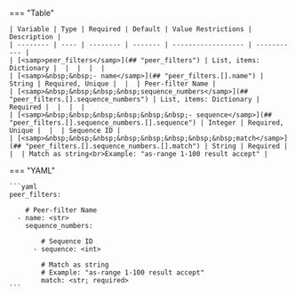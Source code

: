 <!--
  ~ Copyright (c) 2023 Arista Networks, Inc.
  ~ Use of this source code is governed by the Apache License 2.0
  ~ that can be found in the LICENSE file.
  -->
=== "Table"

    | Variable | Type | Required | Default | Value Restrictions | Description |
    | -------- | ---- | -------- | ------- | ------------------ | ----------- |
    | [<samp>peer_filters</samp>](## "peer_filters") | List, items: Dictionary |  |  |  |  |
    | [<samp>&nbsp;&nbsp;- name</samp>](## "peer_filters.[].name") | String | Required, Unique |  |  | Peer-filter Name |
    | [<samp>&nbsp;&nbsp;&nbsp;&nbsp;sequence_numbers</samp>](## "peer_filters.[].sequence_numbers") | List, items: Dictionary | Required |  |  |  |
    | [<samp>&nbsp;&nbsp;&nbsp;&nbsp;&nbsp;&nbsp;- sequence</samp>](## "peer_filters.[].sequence_numbers.[].sequence") | Integer | Required, Unique |  |  | Sequence ID |
    | [<samp>&nbsp;&nbsp;&nbsp;&nbsp;&nbsp;&nbsp;&nbsp;&nbsp;match</samp>](## "peer_filters.[].sequence_numbers.[].match") | String | Required |  |  | Match as string<br>Example: "as-range 1-100 result accept" |

=== "YAML"

    ```yaml
    peer_filters:

        # Peer-filter Name
      - name: <str>
        sequence_numbers:

            # Sequence ID
          - sequence: <int>

            # Match as string
            # Example: "as-range 1-100 result accept"
            match: <str; required>
    ```
